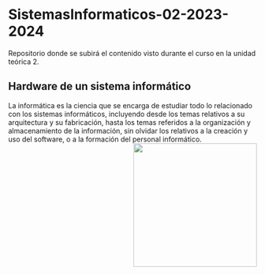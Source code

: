 # SistemasInformaticos-02-2023-2024
Repositorio donde se subirá el contenido visto durante el curso en la unidad teórica 2.

<h2>Hardware de un sistema informático</h2>
La informática es la ciencia que se encarga de estudiar todo lo relacionado con los 
sistemas informáticos, incluyendo desde los temas relativos a su arquitectura y su 
fabricación, hasta los temas referidos a la organización y almacenamiento de la 
información, sin olvidar los relativos a la creación y uso del software, o a la formación 
del personal informático.
<picture> <img align="right" src="https://github.com/7oSkaaa/7oSkaaa/blob/main/Images/Right_Side.gif?raw=true" width = 250px></picture>
